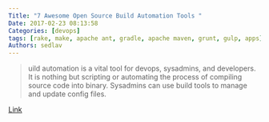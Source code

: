 ```yaml
---
Title: "7 Awesome Open Source Build Automation Tools "
Date: 2017-02-23 08:13:58
Categories: [devops]
tags: [rake, make, apache ant, gradle, apache maven, grunt, gulp, apps]
Authors: sedlav
---
```


> uild automation is a vital tool for devops, sysadmins, and developers. It is nothing but scripting or automating the process of compiling source code into binary. Sysadmins can use build tools to manage and update config files.

[Link](https://www.cyberciti.biz/open-source/awesome-curated-list-of-opensource-automating-software-build-tools-for-devops-sysadmin)

